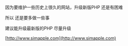因为要维护一些历史上很久的网站，升级新版PHP 还是有困难


所以 还是要多做一些事


建议能升级最新版的PHP 尽量升级 

[http://www.simapple.com](http://www.simapple.com)
